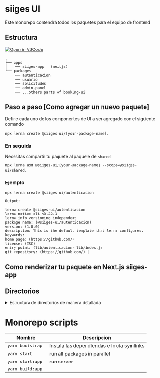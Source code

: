 # siiges UI
Este monorepo contendrá todos los paquetes para el equipo de frontend

## Estructura

[![Open in VSCode](https://img.shields.io/badge/Open%20in-VSCode%20Web-blue?style=for-the-badge)](https://github.dev/Platzi-Master-C9/booking-ui)

```
.
├── apps
│   ├── siiges-app   (nextjs)
└── packages
    ├── autenticacion
    ├── usuario
    ├── solicitudes
    ├── admin-panel
    └── ...others parts of booking-ui

```

## Paso a paso [Como agregar un nuevo paquete]

Define cada uno de los componentes de UI a ser agregado con el siguiente comando

`npx lerna create @siiges-ui/[your-package-name]`.

### En seguida
Necesitas compartir tu paquete al paquete de `shared`

`npx lerna add @siiges-ui/[your-package-name] --scope=@siiges-ui/shared`.


### Ejemplo

`npx lerna create @siiges-ui/autenticacion`

`Output:`

```
lerna create @siiges-ui/autenticacion
lerna notice cli v3.22.1
lerna info versioning independent
package name: (@siiges-ui/autenticacion)
version: (1.0.0)
description: This is the default template that lerna configures.
keywords:
home page: (https://github.com/)
license: (ISC)
entry point: (lib/autenticacion) lib/index.js
git repository: (https://github.com/) |
```

## Como renderizar tu paquete en Next.js siiges-app
<!-- Tienes que agrgear el nombre de tu paquete dentro de `const withTM ` para renderizarlo

```
const withPlugins = require("next-compose-plugins");
const withTM = require("next-transpile-modules")([
  "@siiges-ui/shared",
  "@siiges-ui/autenticacion", <--------- add your package
  "@siiges-ui/usuario"
]);
module.exports = withPlugins([withTM()], {
  webpack: (config) => {
    // custom webpack config
    return config;
  },
  images: {},
});

``` -->

## Directorios

<details>
<summary>Estructura de directorios de manera detallada</summary>

```
.
├── apps
│   └── siiges-app              (NextJS)
│       ├── public/
│       │   └── shared-assets/   (symlink to global static/assets)
│       ├── src/
│       ├── jest.config.js
│       ├── next.config.js
│       ├── package.json         (define package workspace)
│       └── tsconfig.json        (define path to packages)
├── packages
│   ├── autenticacion
│   │   ├── src/
│   │   │    ├── components/
│   │   │    ├── templates/
│   │   │    └── assets/
│   │   ├── package.json
│   │   └── index.js
│   │
│   ├── usuario
│   │   │    ├── components/
│   │   │    ├── templates/
│   │   │    └── assets/
│   │   ├── package.json
│   │   └── index.js
│   │
│   │
│   ├── solicitudes
│   │   │    ├── components/
│   │   │    ├── templates/
│   │   │    └── assets/
│   │   ├── package.json
│   │   └── index.js
│   │
│   │
│   │
│   └── shared  (It will contain all component exports to the app.)
│       ├── src/
│       ├── package.json (It will contain as a dependency
│       │                 each one of the packages to export)
│       └── index.js
│
├── .npmrc
├── dotenv.config.js
├── lerna.json
├── yarn.lock
└── package.json
```

</details>





# Monorepo scripts



| Nombre                       | Descripcion                                                                                                                         |
| ---------------------------- | ------------------------------------------------------------------------------------------------------------------------------------ |
| `yarn bootstrap`           | Instala las dependiendas e inicia symlinks  |
| `yarn start `              | run all packages in parallel                |
| `yarn start:app `          | run server                                  |
| `yarn build:app`           |                                             |

